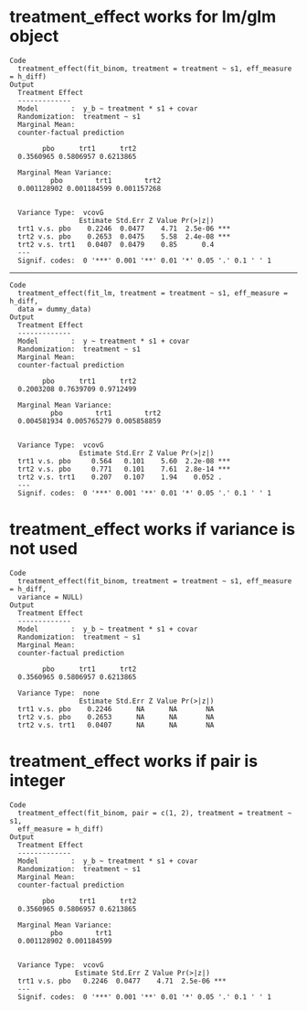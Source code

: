 # treatment_effect works for lm/glm object

    Code
      treatment_effect(fit_binom, treatment = treatment ~ s1, eff_measure = h_diff)
    Output
      Treatment Effect
      -------------
      Model        :  y_b ~ treatment * s1 + covar 
      Randomization:  treatment ~ s1 
      Marginal Mean: 
      counter-factual prediction
      
            pbo      trt1      trt2 
      0.3560965 0.5806957 0.6213865 
      
      Marginal Mean Variance: 
              pbo        trt1        trt2 
      0.001128902 0.001184599 0.001157268 
      
      
      Variance Type:  vcovG 
                     Estimate Std.Err Z Value Pr(>|z|)    
      trt1 v.s. pbo    0.2246  0.0477    4.71  2.5e-06 ***
      trt2 v.s. pbo    0.2653  0.0475    5.58  2.4e-08 ***
      trt2 v.s. trt1   0.0407  0.0479    0.85      0.4    
      ---
      Signif. codes:  0 '***' 0.001 '**' 0.01 '*' 0.05 '.' 0.1 ' ' 1

---

    Code
      treatment_effect(fit_lm, treatment = treatment ~ s1, eff_measure = h_diff,
      data = dummy_data)
    Output
      Treatment Effect
      -------------
      Model        :  y ~ treatment * s1 + covar 
      Randomization:  treatment ~ s1 
      Marginal Mean: 
      counter-factual prediction
      
            pbo      trt1      trt2 
      0.2003208 0.7639709 0.9712499 
      
      Marginal Mean Variance: 
              pbo        trt1        trt2 
      0.004581934 0.005765279 0.005858859 
      
      
      Variance Type:  vcovG 
                     Estimate Std.Err Z Value Pr(>|z|)    
      trt1 v.s. pbo     0.564   0.101    5.60  2.2e-08 ***
      trt2 v.s. pbo     0.771   0.101    7.61  2.8e-14 ***
      trt2 v.s. trt1    0.207   0.107    1.94    0.052 .  
      ---
      Signif. codes:  0 '***' 0.001 '**' 0.01 '*' 0.05 '.' 0.1 ' ' 1

# treatment_effect works if variance is not used

    Code
      treatment_effect(fit_binom, treatment = treatment ~ s1, eff_measure = h_diff,
      variance = NULL)
    Output
      Treatment Effect
      -------------
      Model        :  y_b ~ treatment * s1 + covar 
      Randomization:  treatment ~ s1 
      Marginal Mean: 
      counter-factual prediction
      
            pbo      trt1      trt2 
      0.3560965 0.5806957 0.6213865 
      
      Variance Type:  none 
                     Estimate Std.Err Z Value Pr(>|z|)
      trt1 v.s. pbo    0.2246      NA      NA       NA
      trt2 v.s. pbo    0.2653      NA      NA       NA
      trt2 v.s. trt1   0.0407      NA      NA       NA

# treatment_effect works if pair is integer

    Code
      treatment_effect(fit_binom, pair = c(1, 2), treatment = treatment ~ s1,
      eff_measure = h_diff)
    Output
      Treatment Effect
      -------------
      Model        :  y_b ~ treatment * s1 + covar 
      Randomization:  treatment ~ s1 
      Marginal Mean: 
      counter-factual prediction
      
            pbo      trt1      trt2 
      0.3560965 0.5806957 0.6213865 
      
      Marginal Mean Variance: 
              pbo        trt1 
      0.001128902 0.001184599 
      
      
      Variance Type:  vcovG 
                    Estimate Std.Err Z Value Pr(>|z|)    
      trt1 v.s. pbo   0.2246  0.0477    4.71  2.5e-06 ***
      ---
      Signif. codes:  0 '***' 0.001 '**' 0.01 '*' 0.05 '.' 0.1 ' ' 1

